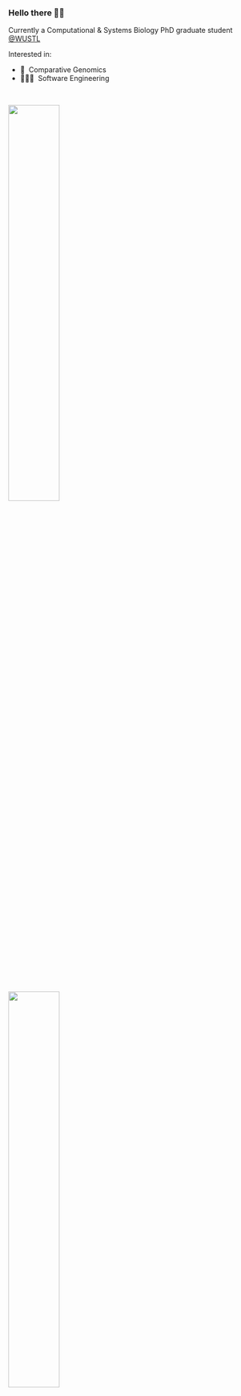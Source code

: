 ### Hello there 👋🏼

Currently a Computational & Systems Biology PhD graduate student [@WUSTL](https://dbbs.wustl.edu/programs/computational-system-biology/)

Interested in:

- 🧬 &nbsp;Comparative Genomics
- 🧑🏽‍💻 &nbsp;Software Engineering

<br>

<img src="https://github-readme-stats-delta-self-14.vercel.app/api?username=caelanjmiller&count_private=true&include_all_commits=true&theme=dracula&show_icons=true&rank_icon=github" width="45%"></img> 

<img src="https://github-readme-stats-delta-self-14.vercel.app/api/top-langs/?username=caelanjmiller&layout=donut&theme=dracula" width="45%"></img>
